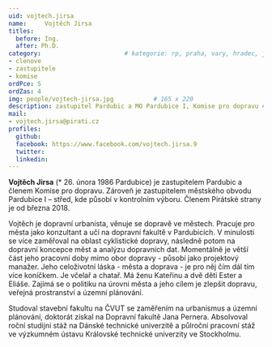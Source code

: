 ```yaml
---
uid: vojtech.jirsa
name:     Vojtěch Jirsa
titles:
  before: Ing.
  after: Ph.D.
category:                 		# kategorie: rp, praha, vary, hradec, jmk, senat
- clenove
- zastupitele
- komise
ordPce: 5
ordZas: 4
img: people/vojtech-jirsa.jpg           # 165 x 220
description: zastupitel Pardubic a MO Pardubice I, Komise pro dopravu # kratký popis, max 160 znaků
mail:
- vojtech.jirsa@pirati.cz
profiles:
  github:
  facebook: https://www.facebook.com/vojtech.jirsa.9
  twitter:
  linkedin:
---
```

**Vojtěch Jirsa** (* 26. února 1986 Pardubice) je zastupitelem Pardubic a členem Komise pro dopravu. Zároveň je zastupitelem městského obvodu Pardubice I – střed, kde působí v kontrolním výboru. Členem Pirátské strany je od března 2018.

Vojtěch je dopravní urbanista, věnuje se dopravě ve městech. Pracuje pro města jako konzultant a učí na dopravní fakultě v Pardubicích. V minulosti se více zaměřoval na oblast cyklistické dopravy, následně potom na dopravní koncepce měst a analýzu dopravních dat. Momentálně je větší část jeho pracovní doby mimo obor dopravy - působí jako projektový manažer. Jeho celoživotní láska - města a doprava - je pro něj čím dál tím více koníčkem. Je včelař a chatař. Má ženu Kateřinu a dvě děti Ester a Eliáše. Zajímá se o politiku na úrovni města a jeho cílem je zlepšit dopravu, veřejná prostranství a územní plánování.

Studoval stavební fakultu na ČVUT se zaměřením na urbanismus a územní plánování, doktorát získal na Dopravní fakultě Jana Pernera. Absolvoval roční studijní stáž na Dánské technické univerzitě a půlroční pracovní stáž ve výzkumném ústavu Královské technické univerzity ve Stockholmu.
